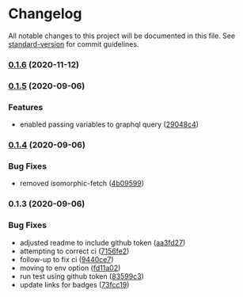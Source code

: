 # Changelog

All notable changes to this project will be documented in this file. See [standard-version](https://github.com/conventional-changelog/standard-version) for commit guidelines.

### [0.1.6](https://github.com/lindsaykwardell/nuxt-github-api/compare/v0.1.5...v0.1.6) (2020-11-12)

### [0.1.5](https://github.com/lindsaykwardell/nuxt-github-api/compare/v0.1.4...v0.1.5) (2020-09-06)


### Features

* enabled passing variables to graphql query ([29048c4](https://github.com/lindsaykwardell/nuxt-github-api/commit/29048c490cd9fc5cc953194203f96e4e1aa10fb2))

### [0.1.4](https://github.com/lindsaykwardell/nuxt-github-api/compare/v0.1.3...v0.1.4) (2020-09-06)


### Bug Fixes

* removed isomorphic-fetch ([4b09599](https://github.com/lindsaykwardell/nuxt-github-api/commit/4b09599635cfb5a71c59dd7abc904769fa6f5077))

### 0.1.3 (2020-09-06)


### Bug Fixes

* adjusted readme to include github token ([aa3fd27](https://github.com/lindsaykwardell/nuxt-github-api/commit/aa3fd27cbe4bac099cc53a2b3085dedb6547ac12))
* attempting to correct ci ([7156fe2](https://github.com/lindsaykwardell/nuxt-github-api/commit/7156fe24de623713af4fcd4497ffa09a8276f74b))
* follow-up to fix ci ([9440ce7](https://github.com/lindsaykwardell/nuxt-github-api/commit/9440ce7155f34cef1f1281acfa5e1c63eafa6556))
* moving to env option ([fd11a02](https://github.com/lindsaykwardell/nuxt-github-api/commit/fd11a02c66898b39071cf0cef51139d30205fc43))
* run test using github token ([83599c3](https://github.com/lindsaykwardell/nuxt-github-api/commit/83599c3d4c71e265e8b50616f0d2df543bc34fa8))
* update links for badges ([73fcc19](https://github.com/lindsaykwardell/nuxt-github-api/commit/73fcc192653c797b8003400c0d84ba4d73d51bed))
